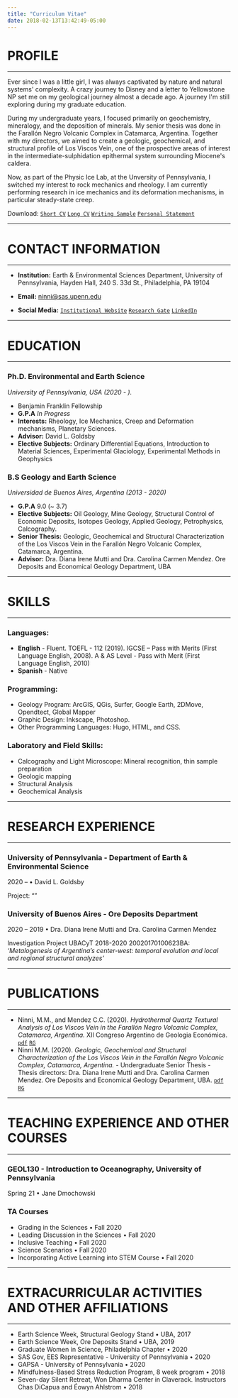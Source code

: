 ```yaml
---
title: "Curriculum Vitae"
date: 2018-02-13T13:42:49-05:00
---
```

# PROFILE
--------------------------------------------------------------------------------
Ever since I was a little girl, I was always captivated by nature and natural systems' complexity. A crazy journey to Disney and a letter to Yellowstone NP set me on my geological journey almost a decade ago. A journey I'm still exploring during my graduate education.

During my undergraduate years, I focused primarily on geochemistry, mineralogy, and the deposition of minerals. My senior thesis was done in the Farallón Negro Volcanic Complex in Catamarca, Argentina. Together with my directors, we aimed to create a geologic, geochemical, and structural profile of Los Viscos Vein, one of the prospective areas of interest in the intermediate-sulphidation epithermal system surrounding Miocene's caldera.  

Now, as part of the Physic Ice Lab, at the Unversity of Pennsylvania, I switched my interest to rock mechanics and rheology. I am currently performing research in ice mechanics and its deformation mechanisms, in particular steady-state creep.

Download: [`Short CV`](https://drive.google.com/file/d/1AVizv-uvsVK6Z8Sf1RN0Sz-Eu3gjGHRL/view?usp=sharing) [`Long CV`](https://drive.google.com/file/d/1Ad_x0EcOquVG9TRuBaA-sJOKqFWFA9SM/view?usp=sharing) [`Writing Sample`](https://drive.google.com/file/d/1AQquO7o9SADyCwJRBT_xQ3ZKgr2SbgVJ/view?usp=sharing) [`Personal Statement`](https://drive.google.com/file/d/1Aeb7YFN4aauvhaHiqcBkv-UthhCOpZ2i/view?usp=sharing)

----------------------------------------------------------

# CONTACT INFORMATION
----------------------------------------------------------
* **Institution:** Earth & Environmental Sciences Department, University of Pennsylvania, Hayden Hall, 240 S. 33d St., Philadelphia, PA 19104

* **Email:** ninni@sas.upenn.edu

* **Social Media:** [`Institutional Website`](http://earth.sas.upenn.edu/people/maria-micaela-ninni)  [`Research Gate`](http://researchgate.net/profile/maria_ninni)  [`LinkedIn`](http://linkedin.com/in/mninni)
----------------------------------------------------------
# EDUCATION
----------------------------------------------------------

### Ph.D. Environmental and Earth Science
*University of Pennsylvania, USA (2020 - ).*
- Benjamin Franklin Fellowship
- **G.P.A** *In Progress*
- **Interests:** Rheology, Ice Mechanics, Creep and Deformation mechanisms, Planetary Sciences. 
- **Advisor:** David L. Goldsby
- **Elective Subjects:** Ordinary Differential Equations, Introduction to Material Sciences, Experimental Glaciology, Experimental Methods in Geophysics

### B.S Geology and Earth Science
*Universidad de Buenos Aires, Argentina  (2013 - 2020)*
- **G.P.A** 9.0 (~ 3.7)
- **Elective Subjects:** Oil Geology, Mine Geology, Structural Control of Economic Deposits, Isotopes Geology, Applied Geology, Petrophysics, Calcography. 
- **Senior Thesis:** Geologic, Geochemical and Structural Characterization of the Los Viscos Vein in the Farallón Negro Volcanic Complex, Catamarca, Argentina. 
- **Advisor:** Dra. Diana Irene Mutti and Dra. Carolina Carmen Mendez. Ore Deposits and Economical Geology Department, UBA
----------------------------------------------------------
# SKILLS
----------------------------------------------------------
### Languages:
- **English** - Fluent. TOEFL - 112 (2019). IGCSE – Pass with Merits (First Language English, 2008). 
A & AS Level - Pass with Merit (First Language English, 2010) 
- **Spanish** - Native
### Programming: 
- Geology Program: ArcGIS, QGis, Surfer, Google Earth, 2DMove, Opendtect, Global Mapper
- Graphic Design: Inkscape, Photoshop.
- Other Programming Languages: Hugo, HTML, and CSS.
### Laboratory and Field Skills:
- Calcography and Light Microscope: Mineral recognition, thin sample preparation
- Geologic mapping
- Structural Analysis
- Geochemical Analysis
----------------------------------------------------------
# RESEARCH EXPERIENCE
----------------------------------------------------------
### University of Pennsylvania - Department of Earth & Environmental Science
2020 – • David L. Goldsby

Project: “”

### University of Buenos Aires - Ore Deposits Department
2020 – 2019 • Dra. Diana Irene Mutti and Dra. Carolina Carmen Mendez

Investigation Project UBACyT 2018-2020 20020170100623BA: *‘Metalogenesis of Argentina’s center-west: temporal evolution and local and regional structural analyzes’* 

----------------------------------------------------------
# PUBLICATIONS
----------------------------------------------------------
- Ninni, M.M., and Mendez C.C. (2020). *Hydrothermal Quartz Textural Analysis of Los Viscos Vein in the Farallón Negro Volcanic Complex, Catamarca, Argentina.* XII Congreso Argentino de Geologia Económica. [`pdf`](https://drive.google.com/file/d/1Apxt0jZECa7j4mfTqfuyGVcUsagl0VJz/view?usp=sharing) [`RG`](https://www.researchgate.net/publication/347948976_Analisis_Textural_De_La_Silice_Hidrotermal_En_La_Veta_Los_Viscos_Del_Complejo_Volcanico_Farallon_Negro_Catamarca_Argentina)
- Ninni M.M. (2020). *Geologic, Geochemical and Structural Characterization of the Los Viscos Vein in the Farallón Negro Volcanic Complex, Catamarca, Argentina.* - Undergraduate Senior Thesis - Thesis directors: Dra. Diana Irene Mutti and Dra. Carolina Carmen Mendez. Ore Deposits and Economical Geology Department, UBA. [`pdf`](https://drive.google.com/file/d/1AkX23Grf_VeDCpRQQZ1qXib9Wr_IXu8N/view?usp=sharing) [`RG`](http://localhost:1313/cv/#profile)
----------------------------------------------------------
# TEACHING EXPERIENCE AND OTHER COURSES
----------------------------------------------------------
### GEOL130 - Introduction to Oceanography, University of Pennsylvania
Spring 21 • Jane Dmochowski

### TA Courses 

- Grading in the Sciences				•						Fall 2020
- Leading Discussion in the Sciences	•								Fall 2020
- Inclusive Teaching 					•						Fall 2020
- Science Scenarios 					•						Fall 2020
- Incorporating Active Learning into STEM Course	•						Fall 2020


----------------------------------------------------------
# EXTRACURRICULAR ACTIVITIES AND OTHER AFFILIATIONS
----------------------------------------------------------
- Earth Science Week, Structural Geology Stand • UBA, 2017
- Earth Science Week, Ore Deposits Stand • UBA, 2019
- Graduate Women in Science, Philadelphia Chapter • 2020
- SAS Gov, EES Representative - University of Pennsylvania • 2020
- GAPSA - University of Pennsylvania • 2020
- Mindfulness-Based Stress Reduction Program, 8 week program  • 2018 
- Seven-day Silent Retreat, Won Dharma Center in Claverack. Instructors Chas DiCapua and Éowyn Ahlstrom • 2018

